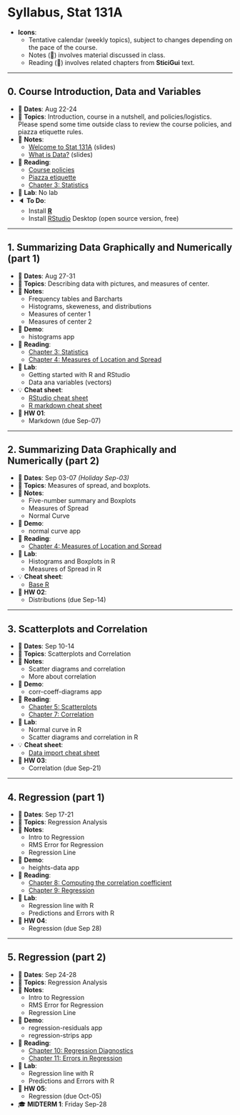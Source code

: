 # Syllabus, Stat 131A

- __Icons__:
    + Tentative calendar (weekly topics), subject to changes depending on 
    the pace of the course.
    + Notes (:file_folder:) involves material discussed in class.
    + Reading (:book:) involves related chapters from __SticiGui__ text.


-----


## 0. Course Introduction, Data and Variables

- :card_index: __Dates__: Aug 22-24
- :paperclip: __Topics__: Introduction, course in a nutshell, and policies/logistics. Please spend some time outside class to review the course policies, and piazza etiquette rules.
- :file_folder: __Notes__:
    + [Welcome to Stat 131A](../slides/00-about-course.pdf) (slides)
    + [What is Data?](../slides/01-data.pdf) (slides)
- :book: __Reading__:
    + [Course policies](policies.md)
    + [Piazza etiquette](piazza.md)
    + [Chapter 3: Statistics](https://www.stat.berkeley.edu/~stark/SticiGui/Text/histograms.htm)
- :microscope: __Lab__: No lab
- :speaker: __To Do__: 
    + Install [__R__](https://cran.cnr.berkeley.edu/) 
    + Install [RStudio](https://www.rstudio.com/products/rstudio/download/#download) Desktop (open source version, free)


-----


## 1. Summarizing Data Graphically and Numerically (part 1)

- :card_index: __Dates__: Aug 27-31
- :paperclip: __Topics__: Describing data with pictures, and measures of center.
- :file_folder: __Notes__:
    + Frequency tables and Barcharts
    + Histograms, skeweness, and distributions
    + Measures of center 1
    + Measures of center 2
- :mag_right: __Demo__:
    + histograms app
- :book: __Reading__:
    + [Chapter 3: Statistics](https://www.stat.berkeley.edu/~stark/SticiGui/Text/histograms.htm)
    + [Chapter 4: Measures of Location and Spread](https://www.stat.berkeley.edu/~stark/SticiGui/Text/location.htm)
- :microscope: __Lab__:
    + Getting started with R and RStudio
    + Data ana variables (vectors)
- :bulb: __Cheat sheet__: 
    + [RStudio cheat sheet](../cheatsheets/rstudio-IDE-cheatsheet.pdf)
    + [R markdown cheat sheet](../cheatsheets/rmarkdown-cheatsheet-2.0.pdf)
- :dart: __HW 01__:
    + Markdown (due Sep-07)


-----


## 2. Summarizing Data Graphically and Numerically (part 2)

- :card_index: __Dates__: Sep 03-07 _(Holiday Sep-03)_
- :paperclip: __Topics__: Measures of spread, and boxplots.
- :file_folder: __Notes__:
    + Five-number summary and Boxplots
    + Measures of Spread
    + Normal Curve
- :mag_right: __Demo__:
    + normal curve app
- :book: __Reading__:
    + [Chapter 4: Measures of Location and Spread](https://www.stat.berkeley.edu/~stark/SticiGui/Text/location.htm)
- :microscope: __Lab__:
    + Histograms and Boxplots in R
    + Measures of Spread in R
- :bulb: __Cheat sheet__: 
    + [Base R](../cheatsheets/base-r-cheatsheet.pdf)
- :dart: __HW 02__:
    + Distributions (due Sep-14)


-----


## 3. Scatterplots and Correlation

- :card_index: __Dates__: Sep 10-14
- :paperclip: __Topics__: Scatterplots and Correlation
- :file_folder: __Notes__:
    + Scatter diagrams and correlation
    + More about correlation
- :mag_right: __Demo__:
    + corr-coeff-diagrams app
- :book: __Reading__:
    + [Chapter 5: Scatterplots](https://www.stat.berkeley.edu/~stark/SticiGui/Text/scatterplots.htm)
    + [Chapter 7: Correlation](https://www.stat.berkeley.edu/~stark/SticiGui/Text/correlation.htm)
- :microscope: __Lab__:
    + Normal curve in R
    + Scatter diagrams and correlation in R
- :bulb: __Cheat sheet__:
    + [Data import cheat sheet](../cheatsheets/data-import-cheatsheet.pdf)
- :dart: __HW 03__:
    + Correlation (due Sep-21)


-----


## 4. Regression (part 1)

- :card_index: __Dates__: Sep 17-21
- :paperclip: __Topics__: Regression Analysis
- :file_folder: __Notes__:
    + Intro to Regression
    + RMS Error for Regression
    + Regression Line
- :mag_right: __Demo__:
    + heights-data app
- :book: __Reading__:
    + [Chapter 8: Computing the correlation coefficient](https://www.stat.berkeley.edu/~stark/SticiGui/Text/computeR.htm)
    + [Chapter 9: Regression](https://www.stat.berkeley.edu/~stark/SticiGui/Text/regression.htm)
- :microscope: __Lab__:
    + Regression line with R
    + Predictions and Errors with R
- :dart: __HW 04__:
    + Regression (due Sep 28)


-----


## 5. Regression (part 2)

- :card_index: __Dates__: Sep 24-28
- :paperclip: __Topics__: Regression Analysis
- :file_folder: __Notes__:
    + Intro to Regression
    + RMS Error for Regression
    + Regression Line
- :mag_right: __Demo__:
    + regression-residuals app
    + regression-strips app
- :book: __Reading__:
    + [Chapter 10: Regression Diagnostics](https://www.stat.berkeley.edu/~stark/SticiGui/Text/regressionDiagnostics.htm)
    + [Chapter 11: Errors in Regression](https://www.stat.berkeley.edu/~stark/SticiGui/Text/regressionErrors.htm)
- :microscope: __Lab__:
    + Regression line with R
    + Predictions and Errors with R
- :dart: __HW 05__:
    + Regression (due Oct-05)
- :mortar_board: __MIDTERM 1__: Friday Sep-28
